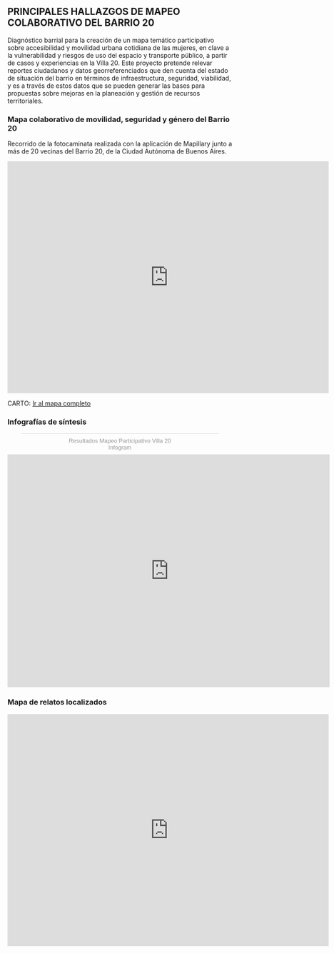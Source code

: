 ## PRINCIPALES HALLAZGOS DE MAPEO COLABORATIVO DEL BARRIO 20

Diagnóstico barrial para la creación de un mapa temático participativo sobre accesibilidad y movilidad urbana cotidiana de las mujeres, en clave a la vulnerabilidad y riesgos de uso del espacio y transporte público, a partir de casos y experiencias en la Villa 20.
Este proyecto pretende relevar reportes ciudadanos y datos georreferenciados que den cuenta del estado de situación del barrio en términos de infraestructura, seguridad, viabilidad, y es a través de estos datos que se pueden generar las bases para propuestas sobre mejoras en la planeación y gestión de recursos territoriales.

### Mapa colaborativo de movilidad, seguridad y género del Barrio 20
Recorrido de la fotocaminata realizada con la aplicación de Mapillary junto a más de 20 vecinas del Barrio 20, de la Ciudad Autónoma de Buenos Aires. 
<iframe width="720" height="520" frameborder="0" src="https://buenosairesresiliente.carto.com/builder/124c8f03-5a52-4f16-95f1-9055cea47a6e/embed" allowfullscreen webkitallowfullscreen mozallowfullscreen oallowfullscreen msallowfullscreen></iframe>

CARTO: [Ir al mapa completo](https://buenosairesresiliente.carto.com/builder/124c8f03-5a52-4f16-95f1-9055cea47a6e/embed) 


### Infografías de síntesis

<div class="infogram-embed" data-id="3a52e45d-1133-4b92-a38d-c01769f14d78" data-type="interactive" data-title="Resultados Mapeo Participativo Villa 20"></div><script>!function(e,t,n,s){var i="InfogramEmbeds",o=e.getElementsByTagName(t)[0],d=/^http:/.test(e.location)?"http:":"https:";if(/^\/{2}/.test(s)&&(s=d+s),window[i]&&window[i].initialized)window[i].process&&window[i].process();else if(!e.getElementById(n)){var a=e.createElement(t);a.async=1,a.id=n,a.src=s,o.parentNode.insertBefore(a,o)}}(document,"script","infogram-async","https://e.infogram.com/js/dist/embed-loader-min.js");</script><div style="padding:8px 0;font-family:Arial!important;font-size:13px!important;line-height:15px!important;text-align:center;border-top:1px solid #dadada;margin:0 30px"><a href="https://infogram.com/3a52e45d-1133-4b92-a38d-c01769f14d78" style="color:#989898!important;text-decoration:none!important;" target="_blank">Resultados Mapeo Participativo Villa 20</a><br><a href="https://infogram.com" style="color:#989898!important;text-decoration:none!important;" target="_blank" rel="nofollow">Infogram</a></div>


<iframe src="https://graphcommons.com/graphs/4db894fb-38ef-4844-bca3-9d129df42ffc/embed" frameborder="0" style="overflow:hidden;border:1px solid #DDDDDD;width:720px;min-width:600px;;height:520px;min-height:400px;" width="720" height="520" allowfullscreen></iframe>

### Mapa de relatos localizados

<iframe iframe width="720" height="520" frameborder="0" src="https://sotmlatam.openstreetmap.co/mapero.php?id=757"></iframe>
